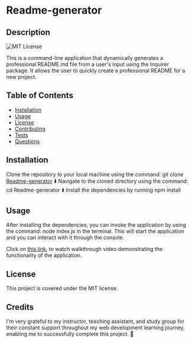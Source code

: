 # Readme-generator

## Description
![MIT License](https://img.shields.io/badge/License-MIT-yellow.svg)

This is a command-line application that dynamically generates a professional README.md file from a user's input using the Inquirer package. It allows the user to quickly create a professional README for a new project.

## Table of Contents
- [Installation](#installation)
- [Usage](#usage)
- [License](#license)
- [Contributing](#contributing)
- [Tests](#tests)
- [Questions](#questions)

## Installation
Clone the repository to your local machine using the command: git clone [Readme-generator](https://github.com/Naike-B/Readme-generator) 
⬇️ 
Navigate to the cloned directory using the command: cd Readme-generator
⬇️
Install the dependencies by running npm install

## Usage
After installing the dependencies, you can invoke the application by using the command: node index.js in the terminal. This will start the application and you can interact with it through the console.

Click on [this link](https://drive.google.com/file/d/1AaeIDFNHLymnGJwlBm2wNQslLZgiySqf/view?usp=sharing), to watch walkthrough video demonstrating the functionality of the application.

## License
This project is covered under the MIT license.

## Credits

I'm very grateful to my instructor, teaching assistant, and study group for their constant support throughout my web development learning journey, enabling me to successfully complete this project.  🚀


